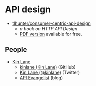 # API design


- [tlhunter/consumer-centric-api-design](https://github.com/tlhunter/consumer-centric-api-design)
  - _a book on HTTP API Design_
  - [PDF version](https://thomashunter.name/consumer-centric-api-design/Consumer-Centric%20API%20Design%20v0.4.0.pdf) available for free.


## People

- [Kin Lane](http://kinlane.com/)
  - [kinlane (Kin Lane)](https://github.com/kinlane) (GitHub)
  - [Kin Lane (@kinlane)](https://twitter.com/kinlane) (Twitter)
  - [API Evangelist](http://apievangelist.com/) (blog)
